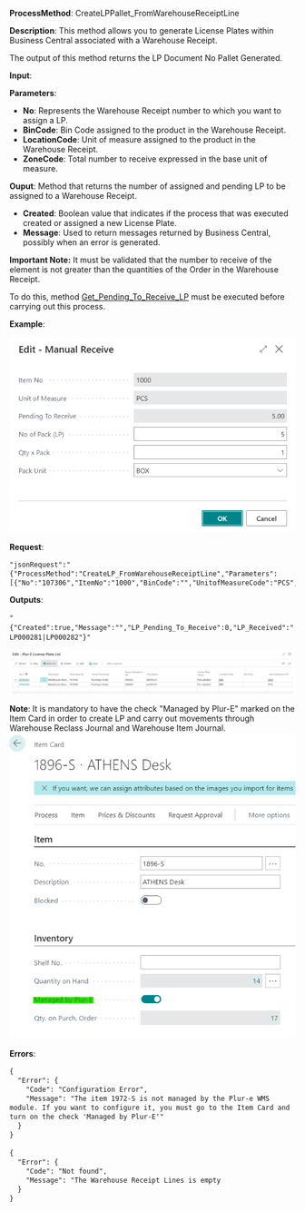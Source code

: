 **ProcessMethod**: CreateLPPallet_FromWarehouseReceiptLine

**Description**:
This method allows you to generate License Plates within Business Central associated with a Warehouse Receipt.

The output of this method returns the LP Document No Pallet Generated.

**Input**:

**Parameters**: 
-	**No**: Represents the Warehouse Receipt number to which you want to assign a LP. 
-	**BinCode**: Bin Code assigned to the product in the Warehouse Receipt.
-	**LocationCode**: Unit of measure assigned to the product in the Warehouse Receipt.
-	**ZoneCode**: Total number to receive expressed in the base unit of measure.

**Ouput**: Method that returns the number of assigned and pending LP to be assigned to a Warehouse Receipt.

-	**Created**: Boolean value that indicates if the process that was executed created or assigned a new License Plate. 
-	**Message**: Used to return messages returned by Business Central, possibly when an error is generated.


**Important Note:** It must be validated that the number to receive of the element is not greater than the quantities of the Order in the Warehouse Receipt.

To do this, method [Get_Pending_To_Receive_LP](/Plur%2De/WMS-API/Create-Licenses-Plate/Get_Pending_To_Receive_LP) must be executed before carrying out this process.

**Example**:

![image.png](/.attachments/image-44d8d90f-abb7-43c9-b0d4-9ec569e283d2.png)


**Request**:

    "jsonRequest":"{"ProcessMethod":"CreateLP_FromWarehouseReceiptLine","Parameters":[{"No":"107306","ItemNo":"1000","BinCode":"","UnitofMeasureCode":"PCS","TotalToReceive":"5","NoofPackLP":"1","PackUnitUoM":"PCS"}]}"

**Outputs**:

`"{"Created":true,"Message":"","LP_Pending_To_Receive":0,"LP_Received":"LP000281|LP000282"}"`

![image.png](/.attachments/image-8a2bd580-3e9f-444e-9429-2bd628f5dcf5.png)

**Note**: It is mandatory to have the check "Managed by Plur-E" marked on the Item Card in order to create LP and carry out movements through Warehouse Reclass Journal and Warehouse Item Journal.
![image.png](/.attachments/image-2938f245-9765-4198-97d8-43267217c1b2.png)

**Errors**:

```
{
  "Error": {
    "Code": "Configuration Error",
    "Message": "The item 1972-S is not managed by the Plur-e WMS module. If you want to configure it, you must go to the Item Card and turn on the check 'Managed by Plur-E'"
  }
}

{
  "Error": {
    "Code": "Not found",
    "Message": "The Warehouse Receipt Lines is empty
  }
}
```



